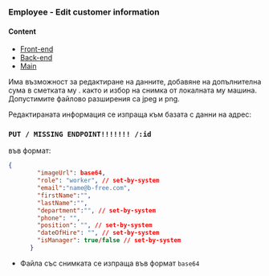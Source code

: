 ### Employee - Edit customer information

#### Content

- [Front-end](/FrontEndReadMeFiles/README.md)
- [Back-end](/FrontEndReadMeFiles/README.md)
- [Main](/README.md)

Има възможност за редактиране на данните, добавяне на допълнителна сума в сметката му . както и избор на снимка от локалната му машина. Допустимите файлово разширения са jpeg и png.

Редактираната информация се изпраща към базата с данни на адрес:

### `PUT / MISSING ENDPOINT!!!!!!! /:id`

във формат:

```json
{
        "imageUrl": base64,
        "role": "worker", // set-by-system
        "email":"name@b-free.com",
        "firstName":"",
        "lastName":"",
        "department":"", // set-by-system
        "phone": "",
        "position": "", // set-by-system
        "dateOfHire": "", // set-by-system
        "isManager": true/false // set-by-system
      }
```

- Файла със снимката се изпраща във формат `base64`
